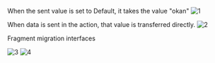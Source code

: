 When the sent value is set to Default, it takes the value "okan"
![1](https://github.com/okanaktas/FragmentNavigation/assets/28652652/96758cff-4158-4517-9fac-d99e9db0f6a7)

When data is sent in the action, that value is transferred directly.
![2](https://github.com/okanaktas/FragmentNavigation/assets/28652652/1a1c5a09-b731-4b06-b77c-faf1bc5b667d)

Fragment migration interfaces

![3](https://github.com/okanaktas/FragmentNavigation/assets/28652652/6c10b9b6-4c19-4a00-9280-8f45248cfc56)
![4](https://github.com/okanaktas/FragmentNavigation/assets/28652652/6ce92be5-c97f-4b81-86a2-5c89f2e2473e)
